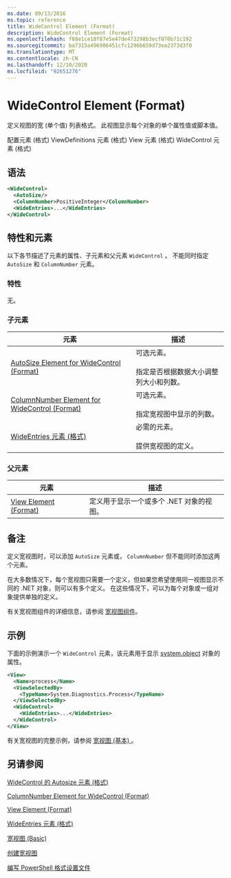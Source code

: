 ```yaml
---
ms.date: 09/13/2016
ms.topic: reference
title: WideControl Element (Format)
description: WideControl Element (Format)
ms.openlocfilehash: f88e1ce18f87e5e47de473298b3ecf070b71c192
ms.sourcegitcommit: ba7315a496986451cfc1296b659d73ea2373d3f0
ms.translationtype: MT
ms.contentlocale: zh-CN
ms.lasthandoff: 12/10/2020
ms.locfileid: "92651276"
---
```

# <a name="widecontrol-element-format"></a>WideControl Element (Format)

定义视图的宽 (单个值) 列表格式。 此视图显示每个对象的单个属性值或脚本值。

配置元素 (格式) ViewDefinitions 元素 (格式) View 元素 (格式) WideControl 元素 (格式) 

## <a name="syntax"></a>语法

```xml
<WideControl>
  <AutoSize/>
  <ColumnNumber>PositiveInteger</ColumnNumber>
  <WideEntries>...</WideEntries>
</WideControl>
```

## <a name="attributes-and-elements"></a>特性和元素

以下各节描述了元素的属性、子元素和父元素 `WideControl` 。 不能同时指定 `AutoSize` 和 `ColumnNumber` 元素。

### <a name="attributes"></a>特性

无。

### <a name="child-elements"></a>子元素

|元素|描述|
|-------------|-----------------|
|[AutoSize Element for WideControl (Format)](./autosize-element-for-widecontrol-format.md)|可选元素。<br /><br /> 指定是否根据数据大小调整列大小和列数。|
|[ColumnNumber Element for WideControl (Format)](./columnnumber-element-for-widecontrol-format.md)|可选元素。<br /><br /> 指定宽视图中显示的列数。|
|[WideEntries 元素 (格式) ](./wideentries-element-for-widecontrol-format.md)|必需的元素。<br /><br /> 提供宽视图的定义。|

### <a name="parent-elements"></a>父元素

|元素|描述|
|-------------|-----------------|
|[View Element (Format)](./view-element-format.md)|定义用于显示一个或多个 .NET 对象的视图。|

## <a name="remarks"></a>备注

定义宽视图时，可以添加 `AutoSize` 元素或， `ColumnNumber` 但不能同时添加这两个元素。

在大多数情况下，每个宽视图只需要一个定义，但如果您希望使用同一视图显示不同的 .NET 对象，则可以有多个定义。 在这些情况下，可以为每个对象或一组对象提供单独的定义。

有关宽视图组件的详细信息，请参阅 [宽视图组件](./creating-a-wide-view.md)。

## <a name="example"></a>示例

下面的示例演示一个 `WideControl` 元素，该元素用于显示 [system.object](/dotnet/api/System.Diagnostics.Process) 对象的属性。

```xml
<View>
  <Name>process</Name>
  <ViewSelectedBy>
    <TypeName>System.Diagnostics.Process</TypeName>
  </ViewSelectedBy>
  <WideControl>
    <WideEntries>...</WideEntries>
  </WideControl>
</View>
```

有关宽视图的完整示例，请参阅 [宽视图 (基本) ](./wide-view-basic.md)。

## <a name="see-also"></a>另请参阅

[WideControl 的 Autosize 元素 (格式) ](./autosize-element-for-widecontrol-format.md)

[ColumnNumber Element for WideControl (Format)](./columnnumber-element-for-widecontrol-format.md)

[View Element (Format)](./view-element-format.md)

[WideEntries 元素 (格式) ](./wideentries-element-for-widecontrol-format.md)

[宽视图 (Basic)](./wide-view-basic.md)

[创建宽视图](./creating-a-wide-view.md)

[编写 PowerShell 格式设置文件](./writing-a-powershell-formatting-file.md)
